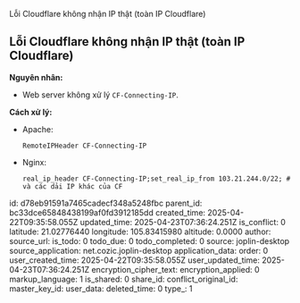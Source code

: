 Lỗi Cloudflare không nhận IP thật (toàn IP Cloudflare)

## **Lỗi Cloudflare không nhận IP thật (toàn IP Cloudflare)**

**Nguyên nhân:**

- Web server không xử lý `CF-Connecting-IP`.

**Cách xử lý:**

- Apache:
    
    `RemoteIPHeader CF-Connecting-IP`
    
- Nginx:
    
    `real_ip_header CF-Connecting-IP;set_real_ip_from 103.21.244.0/22; # và các dải IP khác của CF`

id: d78eb91591a7465cadecf348a5248fbc
parent_id: bc33dce65848438199af0fd3912185dd
created_time: 2025-04-22T09:35:58.055Z
updated_time: 2025-04-23T07:36:24.251Z
is_conflict: 0
latitude: 21.02776440
longitude: 105.83415980
altitude: 0.0000
author: 
source_url: 
is_todo: 0
todo_due: 0
todo_completed: 0
source: joplin-desktop
source_application: net.cozic.joplin-desktop
application_data: 
order: 0
user_created_time: 2025-04-22T09:35:58.055Z
user_updated_time: 2025-04-23T07:36:24.251Z
encryption_cipher_text: 
encryption_applied: 0
markup_language: 1
is_shared: 0
share_id: 
conflict_original_id: 
master_key_id: 
user_data: 
deleted_time: 0
type_: 1